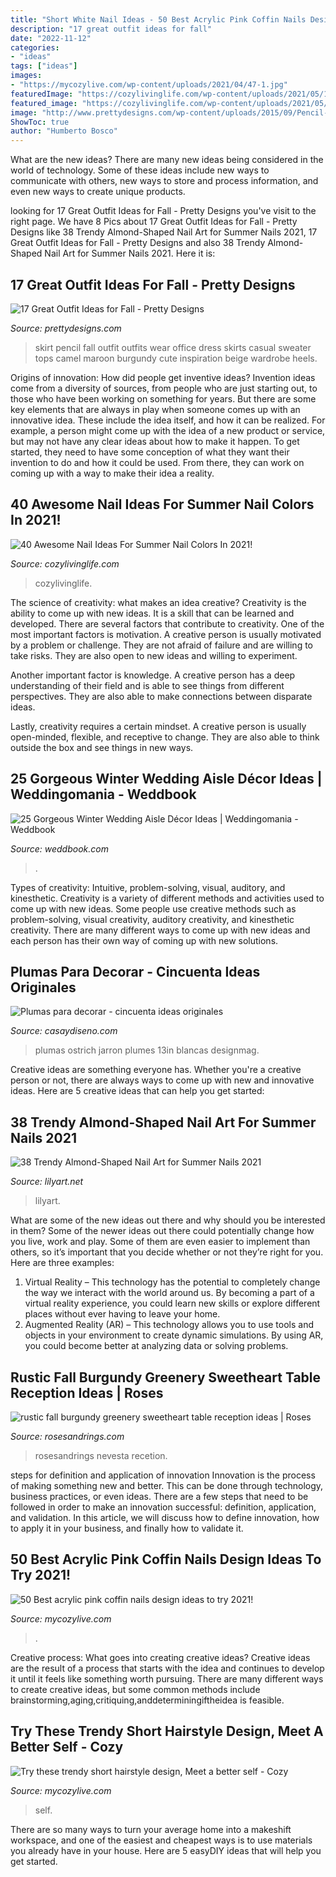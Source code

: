 ```yaml
---
title: "Short White Nail Ideas - 50 Best Acrylic Pink Coffin Nails Design Ideas To Try 2021!"
description: "17 great outfit ideas for fall"
date: "2022-11-12"
categories:
- "ideas"
tags: ["ideas"]
images:
- "https://mycozylive.com/wp-content/uploads/2021/04/47-1.jpg"
featuredImage: "https://cozylivinglife.com/wp-content/uploads/2021/05/10-2.jpg"
featured_image: "https://cozylivinglife.com/wp-content/uploads/2021/05/10-2.jpg"
image: "http://www.prettydesigns.com/wp-content/uploads/2015/09/Pencil-Skirt.jpg"
ShowToc: true
author: "Humberto Bosco"
---
```



What are the new ideas?
There are many new ideas being considered in the world of technology. Some of these ideas include new ways to communicate with others, new ways to store and process information, and even new ways to create unique products.

	

		
looking for 17 Great Outfit Ideas for Fall - Pretty Designs you've visit to the right page. We have 8 Pics about 17 Great Outfit Ideas for Fall - Pretty Designs like 38 Trendy Almond-Shaped Nail Art for Summer Nails 2021, 17 Great Outfit Ideas for Fall - Pretty Designs and also 38 Trendy Almond-Shaped Nail Art for Summer Nails 2021. Here it is:
		
    
## 17 Great Outfit Ideas For Fall - Pretty Designs

<img loading=lazy src="http://www.prettydesigns.com/wp-content/uploads/2015/09/Pencil-Skirt.jpg" onerror="this.onerror=null;this.src='https://tse3.mm.bing.net/th?id=OIP.paeq-mxH-YZzy1-7Gul5NgHaMy&amp;pid=15.1';" alt="17 Great Outfit Ideas for Fall - Pretty Designs">

_Source: prettydesigns.com_

>skirt pencil fall outfit outfits wear office dress skirts casual sweater tops camel maroon burgundy cute inspiration beige wardrobe heels. 

	

Origins of innovation: How did people get inventive ideas?
Invention ideas come from a diversity of sources, from people who are just starting out, to those who have been working on something for years. But there are some key elements that are always in play when someone comes up with an innovative idea. These include the idea itself, and how it can be realized. For example, a person might come up with the idea of a new product or service, but may not have any clear ideas about how to make it happen. To get started, they need to have some conception of what they want their invention to do and how it could be used. From there, they can work on coming up with a way to make their idea a reality.

    
## 40 Awesome Nail Ideas For Summer Nail Colors In 2021!

<img loading=lazy src="https://cozylivinglife.com/wp-content/uploads/2021/05/10-2.jpg" onerror="this.onerror=null;this.src='https://tse2.mm.bing.net/th?id=OIP.bJsCCGYZSv-aUMbeHZyeEgHaLH&amp;pid=15.1';" alt="40 Awesome Nail Ideas For Summer Nail Colors In 2021!">

_Source: cozylivinglife.com_

>cozylivinglife. 

	

The science of creativity: what makes an idea creative?
Creativity is the ability to come up with new ideas. It is a skill that can be learned and developed. There are several factors that contribute to creativity.
One of the most important factors is motivation. A creative person is usually motivated by a problem or challenge. They are not afraid of failure and are willing to take risks. They are also open to new ideas and willing to experiment.

Another important factor is knowledge. A creative person has a deep understanding of their field and is able to see things from different perspectives. They are also able to make connections between disparate ideas.

Lastly, creativity requires a certain mindset. A creative person is usually open-minded, flexible, and receptive to change. They are also able to think outside the box and see things in new ways.

    
## 25 Gorgeous Winter Wedding Aisle Décor Ideas | Weddingomania - Weddbook

<img loading=lazy src="http://s3.weddbook.com/t1/2/2/0/2201679/25-gorgeous-winter-wedding-aisle-dcor-ideas-weddingomania.jpg" onerror="this.onerror=null;this.src='https://tse1.mm.bing.net/th?id=OIP.sWWTCmCQnnaMqjW0TOuuywHaLH&amp;pid=15.1';" alt="25 Gorgeous Winter Wedding Aisle Décor Ideas | Weddingomania - Weddbook">

_Source: weddbook.com_

>. 

	

Types of creativity: Intuitive, problem-solving, visual, auditory, and kinesthetic.
Creativity is a variety of different methods and activities used to come up with new ideas. Some people use creative methods such as problem-solving, visual creativity, auditory creativity, and kinesthetic creativity. There are many different ways to come up with new ideas and each person has their own way of coming up with new solutions.

    
## Plumas Para Decorar - Cincuenta Ideas Originales

<img loading=lazy src="https://casaydiseno.com/wp-content/uploads/2015/08/jarron´cristal-plumas´blancas.jpg" onerror="this.onerror=null;this.src='https://tse4.mm.bing.net/th?id=OIP.PFtuU8Q9NkDtSTG76qHHPQHaKn&amp;pid=15.1';" alt="Plumas para decorar - cincuenta ideas originales">

_Source: casaydiseno.com_

>plumas ostrich jarron plumes 13in blancas designmag. 

	

Creative ideas are something everyone has. Whether you're a creative person or not, there are always ways to come up with new and innovative ideas. Here are 5 creative ideas that can help you get started: 

    
## 38 Trendy Almond-Shaped Nail Art For Summer Nails 2021

<img loading=lazy src="https://lilyart.net/wp-content/uploads/2021/06/37-3-683x1024.jpg" onerror="this.onerror=null;this.src='https://tse2.mm.bing.net/th?id=OIP.tcEfqT7tTua4K8-YMOI1IQHaLG&amp;pid=15.1';" alt="38 Trendy Almond-Shaped Nail Art for Summer Nails 2021">

_Source: lilyart.net_

>lilyart. 

	

What are some of the new ideas out there and why should you be interested in them?
Some of the newer ideas out there could potentially change how you live, work and play. Some of them are even easier to implement than others, so it’s important that you decide whether or not they’re right for you. Here are three examples: 
1) Virtual Reality – This technology has the potential to completely change the way we interact with the world around us. By becoming a part of a virtual reality experience, you could learn new skills or explore different places without ever having to leave your home. 
2) Augmented Reality (AR) – This technology allows you to use tools and objects in your environment to create dynamic simulations. By using AR, you could become better at analyzing data or solving problems.

    
## Rustic Fall Burgundy Greenery Sweetheart Table Reception Ideas | Roses

<img loading=lazy src="http://www.rosesandrings.com/wp-content/uploads/2018/01/rustic-burgundy-and-orange-fall-wedding-recetion-sweetheart-table-decor.jpg" onerror="this.onerror=null;this.src='https://tse1.mm.bing.net/th?id=OIP.1LeSjvRpNl7KUqnUF6940QHaLE&amp;pid=15.1';" alt="rustic fall burgundy greenery sweetheart table reception ideas | Roses">

_Source: rosesandrings.com_

>rosesandrings nevesta recetion. 

	

steps for definition and application of innovation
Innovation is the process of making something new and better. This can be done through technology, business practices, or even ideas. There are a few steps that need to be followed in order to make an innovation successful: definition, application, and validation. In this article, we will discuss how to define innovation, how to apply it in your business, and finally how to validate it.

    
## 50 Best Acrylic Pink Coffin Nails Design Ideas To Try 2021!

<img loading=lazy src="https://mycozylive.com/wp-content/uploads/2021/04/47-1.jpg" onerror="this.onerror=null;this.src='https://tse4.mm.bing.net/th?id=OIP.Bq0Z2UmomzjHc0CIK6MFhQHaLH&amp;pid=15.1';" alt="50 Best acrylic pink coffin nails design ideas to try 2021!">

_Source: mycozylive.com_

>. 

	

Creative process: What goes into creating creative ideas?
Creative ideas are the result of a process that starts with the idea and continues to develop it until it feels like something worth pursuing. There are many different ways to create creative ideas, but some common methods include brainstorming,aging,critiquing,anddeterminingiftheidea is feasible.

    
## Try These Trendy Short Hairstyle Design, Meet A Better Self - Cozy

<img loading=lazy src="https://mycozylive.com/wp-content/uploads/2020/06/17-7.jpg" onerror="this.onerror=null;this.src='https://tse4.mm.bing.net/th?id=OIP.8Dv8cjnKmv1_8Fp8xxB8xgHaKA&amp;pid=15.1';" alt="Try these trendy short hairstyle design, Meet a better self - Cozy">

_Source: mycozylive.com_

>self. 

	

There are so many ways to turn your average home into a makeshift workspace, and one of the easiest and cheapest ways is to use materials you already have in your house. Here are 5 easyDIY ideas that will help you get started.

